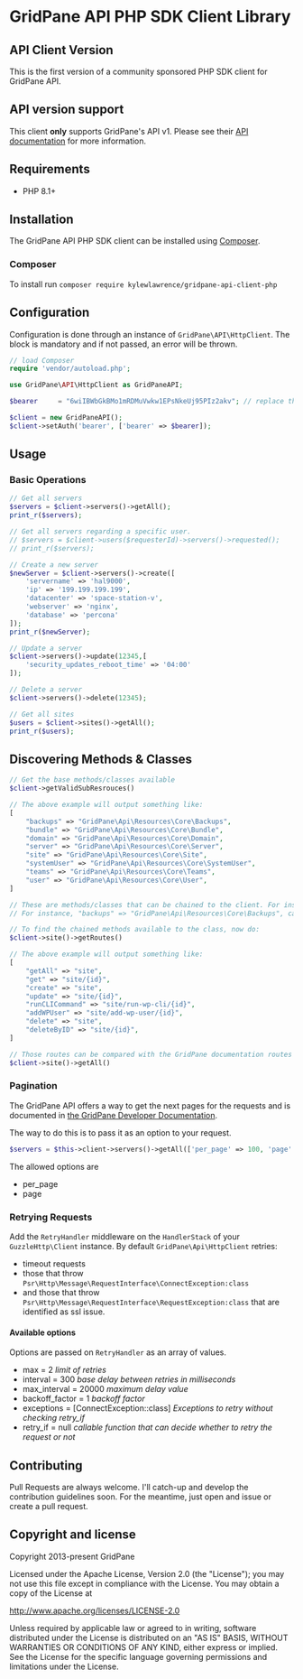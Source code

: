 # GridPane API PHP SDK Client Library #

## API Client Version

This is the first version of a community sponsored PHP SDK client for GridPane API.

## API version support

This client **only** supports GridPane's API v1.  Please see their [API documentation](https://gridpane.com/kb/gridpane-api-introduction-and-postman-documentation/) for more information.

## Requirements
* PHP 8.1+

## Installation

The GridPane API PHP SDK client can be installed using [Composer](https://packagist.org/packages/kylewlawrence/gridpane-api-client-php).

### Composer

To install run `composer require kylewlawrence/gridpane-api-client-php`

## Configuration

Configuration is done through an instance of `GridPane\API\HttpClient`.
The block is mandatory and if not passed, an error will be thrown.

``` php
// load Composer
require 'vendor/autoload.php';

use GridPane\API\HttpClient as GridPaneAPI;

$bearer     = "6wiIBWbGkBMo1mRDMuVwkw1EPsNkeUj95PIz2akv"; // replace this with your GridPane Personal Access/Bearer token

$client = new GridPaneAPI();
$client->setAuth('bearer', ['bearer' => $bearer]);
```

## Usage

### Basic Operations

``` php
// Get all servers
$servers = $client->servers()->getAll();
print_r($servers);

// Get all servers regarding a specific user.
// $servers = $client->users($requesterId)->servers()->requested();
// print_r($servers);

// Create a new server
$newServer = $client->servers()->create([
    'servername' => 'hal9000',                          
    'ip' => '199.199.199.199',                        
    'datacenter' => 'space-station-v',                     
    'webserver' => 'nginx',      
    'database' => 'percona'
]);
print_r($newServer);

// Update a server
$client->servers()->update(12345,[
    'security_updates_reboot_time' => '04:00'
]);

// Delete a server
$client->servers()->delete(12345);

// Get all sites
$users = $client->sites()->getAll();
print_r($users);
```

## Discovering Methods & Classes

``` php
// Get the base methods/classes available
$client->getValidSubResrouces()

// The above example will output something like:
[
    "backups" => "GridPane\Api\Resources\Core\Backups",
    "bundle" => "GridPane\Api\Resources\Core\Bundle",
    "domain" => "GridPane\Api\Resources\Core\Domain",
    "server" => "GridPane\Api\Resources\Core\Server",
    "site" => "GridPane\Api\Resources\Core\Site",
    "systemUser" => "GridPane\Api\Resources\Core\SystemUser",
    "teams" => "GridPane\Api\Resources\Core\Teams",
    "user" => "GridPane\Api\Resources\Core\User",
]

// These are methods/classes that can be chained to the client. For instance:
// For instance, "backups" => "GridPane\Api\Resources\Core\Backups", can be used as $client->backups()

// To find the chained methods available to the class, now do:
$client->site()->getRoutes()

// The above example will output something like:
[
    "getAll" => "site",
    "get" => "site/{id}",
    "create" => "site",
    "update" => "site/{id}",
    "runCLICommand" => "site/run-wp-cli/{id}",
    "addWPUser" => "site/add-wp-user/{id}",
    "delete" => "site",
    "deleteByID" => "site/{id}",
]

// Those routes can be compared with the GridPane documentation routes and run as chained methods such as the below command to get all sites:
$client->site()->getAll()
```

### Pagination

The GridPane API offers a way to get the next pages for the requests and is documented in [the GridPane Developer Documentation](https://developer.zendesk.com/rest_api/docs/core/introduction#pagination).

The way to do this is to pass it as an option to your request.

``` php
$servers = $this->client->servers()->getAll(['per_page' => 100, 'page' => 2]);
```

The allowed options are
* per_page
* page

### Retrying Requests

Add the `RetryHandler` middleware on the `HandlerStack` of your `GuzzleHttp\Client` instance. By default `GridPane\Api\HttpClient` 
retries: 
* timeout requests
* those that throw `Psr\Http\Message\RequestInterface\ConnectException:class`
* and those that throw `Psr\Http\Message\RequestInterface\RequestException:class` that are identified as ssl issue.

#### Available options

Options are passed on `RetryHandler` as an array of values.

* max = 2 _limit of retries_
* interval = 300 _base delay between retries in milliseconds_
* max_interval = 20000 _maximum delay value_
* backoff_factor = 1 _backoff factor_
* exceptions = [ConnectException::class] _Exceptions to retry without checking retry_if_
* retry_if = null _callable function that can decide whether to retry the request or not_

## Contributing

Pull Requests are always welcome. I'll catch-up and develop the contribution guidelines soon. For the meantime, just open and issue or create a pull request.

## Copyright and license

Copyright 2013-present GridPane

Licensed under the Apache License, Version 2.0 (the "License"); you may not use this file except in compliance with the License.
You may obtain a copy of the License at

http://www.apache.org/licenses/LICENSE-2.0

Unless required by applicable law or agreed to in writing, software distributed under the License is distributed on an "AS IS" BASIS, WITHOUT WARRANTIES OR CONDITIONS OF ANY KIND, either express or implied. See the License for the specific language governing permissions and limitations under the License.

